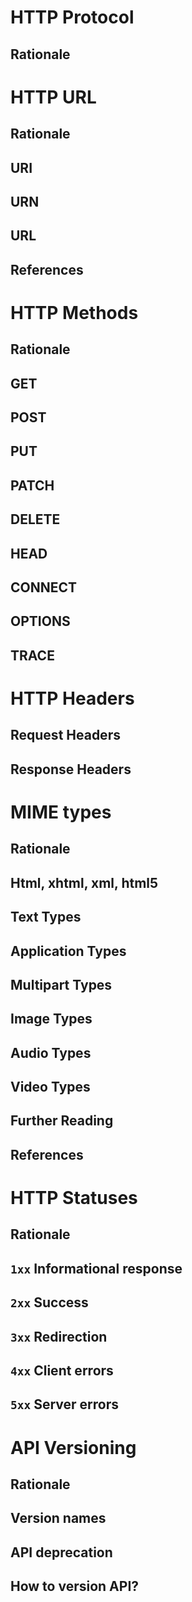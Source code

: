 

HTTP Protocol
=============

Rationale
---------




HTTP URL
========

Rationale
---------

URI
---

URN
---

URL
---

References
----------




HTTP Methods
============

Rationale
---------

GET
---

POST
----

PUT
---

PATCH
-----

DELETE
------

HEAD
----

CONNECT
-------

OPTIONS
-------

TRACE
-----




HTTP Headers
============

Request Headers
---------------

Response Headers
----------------




MIME types
==========

Rationale
---------

Html, xhtml, xml, html5
-----------------------

Text Types
----------

Application Types
-----------------

Multipart Types
---------------

Image Types
-----------

Audio Types
-----------

Video Types
-----------

Further Reading
---------------

References
----------




HTTP Statuses
=============

Rationale
---------

``1xx`` Informational response
------------------------------

``2xx`` Success
---------------

``3xx`` Redirection
-------------------

``4xx`` Client errors
---------------------

``5xx`` Server errors
---------------------




API Versioning
==============

Rationale
---------

Version names
-------------

API deprecation
---------------

How to version API?
-------------------


